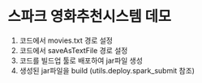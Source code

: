 # 스파크 영화추천시스템 데모

1. 코드에서 movies.txt 경로 설정
2. 코드에서 saveAsTextFile 경로 설정
3. 코드를 빌드업 툴로 배포하여 jar파일 생성
4. 생성된 jar파일을 build (utils.deploy.spark_submit 참조)
